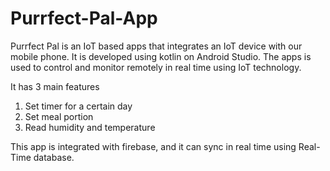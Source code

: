 # Purrfect-Pal-App

Purrfect Pal is an IoT based apps that integrates an IoT device with our mobile phone. It is developed using kotlin on Android Studio. The apps is used to control and monitor remotely in real time using IoT technology.

It has 3 main features
1. Set timer for a certain day
2. Set meal portion
3. Read humidity and temperature

This app is integrated with firebase, and it can sync in real time using Real-Time database.
